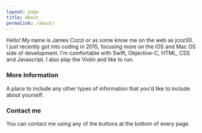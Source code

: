 ```yaml
---
layout: page
title: About
permalink: /about/
---
```


Hello! My name is James Cozzi or as some know me on the web as jcoz00. I just recently got into coding in 2015, focusing more on the iOS and Mac OS side of development. I'm comfortable with Swift, Objective-C, HTML, CSS and Javascript. I also play the Violin and like to run. 

### More Information

A place to include any other types of information that you'd like to include about yourself.

### Contact me

You can contact me using any of the buttons at the bottom of every page.